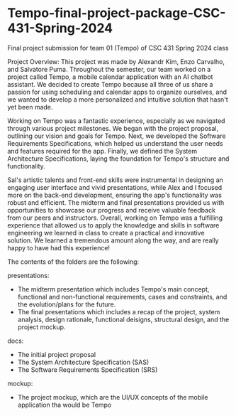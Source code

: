 # Tempo-final-project-package-CSC-431-Spring-2024
Final project submission for team 01 (Tempo) of  CSC 431 Spring 2024 class

Project Overview:
  This project was made by Alexandr Kim, Enzo Carvalho, and Salvatore Puma. Throughout the semester, our team worked on a project called Tempo, a mobile calendar application with an AI chatbot assistant. We decided to create Tempo because all three of us share a passion for using scheduling and calendar apps to organize ourselves, and we wanted to develop a more personalized and intuitive solution that hasn't yet been made.

Working on Tempo was a fantastic experience, especially as we navigated through various project milestones. We began with the project proposal, outlining our vision and goals for Tempo. Next, we developed the Software Requirements Specifications, which helped us understand the user needs and features required for the app. Finally, we defined the System Architecture Specifications, laying the foundation for Tempo's structure and functionality.

Sal's artistic talents and front-end skills were instrumental in designing an engaging user interface and vivid presentations, while Alex and I focused more on the back-end development, ensuring the app's functionality was robust and efficient. The midterm and final presentations provided us with opportunities to showcase our progress and receive valuable feedback from our peers and instructors. Overall, working on Tempo was a fulfilling experience that allowed us to apply the knowledge and skills in software engineering we learned in class to create a practical and innovative solution. We learned a tremendous amount along the way, and are really happy to have had this experience!


The contents of the folders are the following:

presentations:
  - The midterm presentation which includes Tempo's main concept, functional and non-functional requirements, cases and constraints, and the evolution/plans for the future.
  - The final presentations which includes a recap of the project, system analysis, design rationale, functional deisigns, structural design, and the project mockup.

docs:
  - The initial project proposal
  - The System Architecture Specification (SAS)
  - The Software Requirements Specification (SRS)

mockup:
  - The project mockup, which are the UI/UX concepts of the mobile application tha would be Tempo
